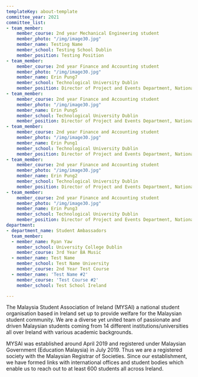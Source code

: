 ```yaml
---
templateKey: about-template
committee_year: 2021
committee_list:
- team_member:
    member_course: 2nd year Mechanical Engineering student
    member_photo: "/img/image30.jpg"
    member_name: Testing Name
    member_school: Testing School Dublin
    member_position: Testing Position
- team_member:
    member_course: 2nd year Finance and Accounting student
    member_photo: "/img/image30.jpg"
    member_name: Erin Pung7
    member_school: Technological University Dublin
    member_position: Director of Project and Events Department, National Treasurer
- team_member:
    member_course: 2nd year Finance and Accounting student
    member_photo: "/img/image30.jpg"
    member_name: Erin Pung5
    member_school: Technological University Dublin
    member_position: Director of Project and Events Department, National Treasurer
- team_member:
    member_course: 2nd year Finance and Accounting student
    member_photo: "/img/image30.jpg"
    member_name: Erin Pung1
    member_school: Technological University Dublin
    member_position: Director of Project and Events Department, National Treasurer
- team_member:
    member_course: 2nd year Finance and Accounting student
    member_photo: "/img/image30.jpg"
    member_name: Erin Pung2
    member_school: Technological University Dublin
    member_position: Director of Project and Events Department, National Treasurer
- team_member:
    member_course: 2nd year Finance and Accounting student
    member_photo: "/img/image30.jpg"
    member_name: Erin Pung3
    member_school: Technological University Dublin
    member_position: Director of Project and Events Department, National Treasurer
department:
- department_name: Student Ambassadors
  team_member:
  - member_name: Ryan Yaw
    member_school: University College Dublin
    member_course: 3rd Year BA Music
  - member_name: Test Name
    member_school: Test Name University
    member_course: 2nd Year Test Course
  - member_name: 'Test Name #2'
    member_course: 'Test Course #2'
    member_school: Test School Ireland

---
```

The Malaysia Student Association of Ireland (MYSAI) a national student organisation based in Ireland set up to provide welfare for the Malaysian student community. We are a diverse yet united team of passionate and driven Malaysian students coming from 14 different institutions/universities all over Ireland with various academic backgrounds.

MYSAI was established around April 2019 and registered under Malaysian Government (Education Malaysia) in July 2019. Thus we are a registered society with the Malaysian Registrar of Societies. Since our establishment, we have formed links with international offices and student bodies which enable us to reach out to at least 600 students all across Ireland.